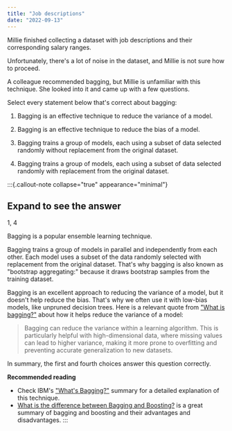 ```yaml
---
title: "Job descriptions"
date: "2022-09-13"
---
```


Millie finished collecting a dataset with job descriptions and their corresponding salary ranges.

Unfortunately, there's a lot of noise in the dataset, and Millie is not sure how to proceed.

A colleague recommended bagging, but Millie is unfamiliar with this technique. She looked into it and came up with a few questions.

Select every statement below that's correct about bagging:

1. Bagging is an effective technique to reduce the variance of a model.

2. Bagging is an effective technique to reduce the bias of a model.

3. Bagging trains a group of models, each using a subset of data selected randomly without replacement from the original dataset.

4. Bagging trains a group of models, each using a subset of data selected randomly with replacement from the original dataset.

:::{.callout-note collapse="true" appearance="minimal"}
## Expand to see the answer

1, 4

Bagging is a popular ensemble learning technique.

Bagging trains a group of models in parallel and independently from each other. Each model uses a subset of the data randomly selected with replacement from the original dataset. That's why bagging is also known as "bootstrap aggregating:" because it draws bootstrap samples from the training dataset.

Bagging is an excellent approach to reducing the variance of a model, but it doesn't help reduce the bias. That's why we often use it with low-bias models, like unpruned decision trees. Here is a relevant quote from ["What is bagging?"](https://www.ibm.com/cloud/learn/bagging) about how it helps reduce the variance of a model:

>Bagging can reduce the variance within a learning algorithm. This is particularly helpful with high-dimensional data, where missing values can lead to higher variance, making it more prone to overfitting and preventing accurate generalization to new datasets.

In summary, the first and fourth choices answer this question correctly.

**Recommended reading**

* Check IBM's ["What's Bagging?"](https://www.ibm.com/cloud/learn/bagging) summary for a detailed explanation of this technique.
* [What is the difference between Bagging and Boosting?](https://quantdare.com/what-is-the-difference-between-bagging-and-boosting/) is a great summary of bagging and boosting and their advantages and disadvantages.
:::
